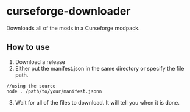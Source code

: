 # curseforge-downloader #
Downloads all of the mods in a Curseforge modpack.

## How to use ##
1. Download a release
2. Either put the manifest.json in the same directory or specify the file path.
```
//using the source
node . /path/to/your/manifest.jsonn
```
3. Wait for all of the files to download. It will tell you when it is done.
